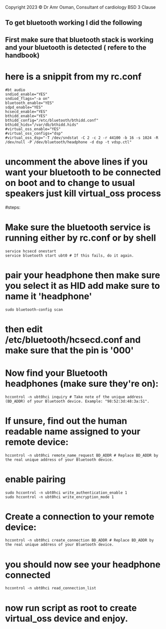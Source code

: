 Copyright 2023 © Dr Amr Osman, Consultant of cardiology
BSD 3 Clause 

## To get bluetooth working I did the following
## First make sure that bluetooth stack is working and your bluetooth is detected ( refere to the handbook)


# here is a snippit from my rc.conf
```
#bt audio
sndiod_enable="YES"
sndiod_flags="-a on"
bluetooth_enable="YES"
sdpd_enable="YES"
hcsecd_enable="YES"
bthidd_enable="YES"
bthidd_config="/etc/bluetooth/bthidd.conf"
bthidd_hids="/var/db/bthidd.hids"
#virtual_oss_enable="YES"
#virtual_oss_configs="dsp"
#virtual_oss_dsp="-T /dev/sndstat -C 2 -c 2 -r 44100 -b 16 -s 1024 -R /dev/null -P /dev/bluetooth/headphone -d dsp -t vdsp.ctl"
```
# uncomment the above lines if you want your bluetooth to be connected on boot and to change to usual speakers just kill virtual_oss process 

#steps:
# Make sure the bluetooth service is running either by rc.conf or by shell
```
service hcsecd onestart
service bluetooth start ubt0 # If this fails, do it again.
```
# pair your headphone then make sure you select it as HID add make sure to name it 'headphone' 
```
sudo bluetooth-config scan
```
# then edit /etc/bluetooth/hcsecd.conf and make sure that the pin is '000'

# Now find your Bluetooth headphones (make sure they're on):
```
hccontrol -n ubt0hci inquiry # Take note of the unique address (BD_ADDR) of your Bluetooth device. Example: "98:52:3d:48:3a:51".
```
# If unsure, find out the human readable name assigned to your remote device:
```
hccontrol -n ubt0hci remote_name_request BD_ADDR # Replace BD_ADDR by the real unique address of your Bluetooth device.
```
# enable pairing
```
sudo hccontrol -n ubt0hci write_authentication_enable 1
sudo hccontrol -n ubt0hci write_encryption_mode 1
```
# Create a connection to your remote device:
```
hccontrol -n ubt0hci create_connection BD_ADDR # Replace BD_ADDR by the real unique address of your Bluetooth device.
```
# you should now see your headphone connected
```
hccontrol -n ubt0hci read_connection_list
```
# now run script as root to create virtual_oss device and enjoy.
